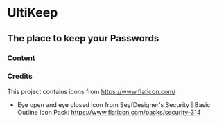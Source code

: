# UltiKeep
## The place to keep your Passwords
### Content

### Credits
This project contains icons from https://www.flaticon.com/
- Eye open and eye closed icon from SeyfDesigner's Security | Basic Outline Icon Pack: https://www.flaticon.com/packs/security-314
